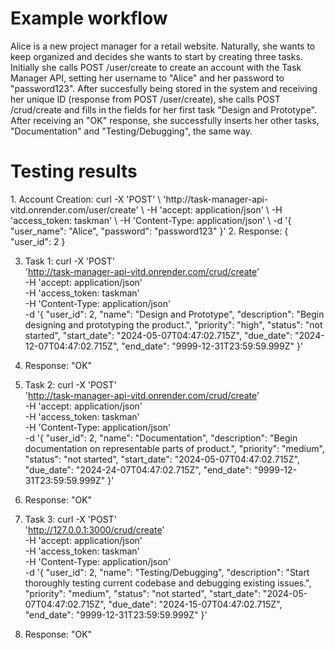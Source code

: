 # Example workflow
Alice is a new project manager for a retail website. Naturally, she wants to keep organized and decides she wants to start by creating three tasks. Initially she calls POST /user/create to create an account with the Task Manager API, setting her username to "Alice" and her password to "password123". After succesfully being stored in the system and receiving her unique ID (response from POST /user/create), she calls POST /crud/create and fills in the fields for her first task "Design and Prototype". After receiving an "OK" response, she successfully inserts her other tasks, "Documentation" and "Testing/Debugging", the same way.

# Testing results
<Repeated for each step of the workflow>
1. Account Creation:
curl -X 'POST' \
  'http://task-manager-api-vitd.onrender.com/user/create' \
  -H 'accept: application/json' \
  -H 'access_token: taskman' \
  -H 'Content-Type: application/json' \
  -d '{
  "user_name": "Alice",
  "password": "password123"
}'
2. Response:
{
  "user_id": 2
}
  
3. Task 1:
curl -X 'POST' \
  'http://task-manager-api-vitd.onrender.com/crud/create' \
  -H 'accept: application/json' \
  -H 'access_token: taskman' \
  -H 'Content-Type: application/json' \
  -d '{
  "user_id": 2,
  "name": "Design and Prototype",
  "description": "Begin designing and prototyping the product.",
  "priority": "high",
  "status": "not started",
  "start_date": "2024-05-07T04:47:02.715Z",
  "due_date": "2024-12-07T04:47:02.715Z",
  "end_date": "9999-12-31T23:59:59.999Z"
}'
4. Response:
 "OK"
  
5. Task 2:
curl -X 'POST' \
  'http://task-manager-api-vitd.onrender.com/crud/create' \
  -H 'accept: application/json' \
  -H 'access_token: taskman' \
  -H 'Content-Type: application/json' \
  -d '{
  "user_id": 2,
  "name": "Documentation",
  "description": "Begin documentation on representable parts of product.",
  "priority": "medium",
  "status": "not started",
  "start_date": "2024-05-07T04:47:02.715Z",
  "due_date": "2024-24-07T04:47:02.715Z",
  "end_date": "9999-12-31T23:59:59.999Z"
}'
4. Response:
 "OK"

6. Task 3:
curl -X 'POST' \
  'http://127.0.0.1:3000/crud/create' \
  -H 'accept: application/json' \
  -H 'access_token: taskman' \
  -H 'Content-Type: application/json' \
  -d '{
  "user_id": 2,
  "name": "Testing/Debugging",
  "description": "Start thoroughly testing current codebase and debugging existing issues.",
  "priority": "medium",
  "status": "not started",
  "start_date": "2024-05-07T04:47:02.715Z",
  "due_date": "2024-15-07T04:47:02.715Z",
  "end_date": "9999-12-31T23:59:59.999Z"
}'
8. Response:
  "OK"
